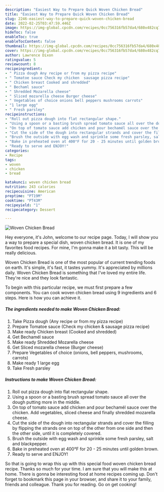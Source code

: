 ```yaml
---
description: "Easiest Way to Prepare Quick Woven Chicken Bread"
title: "Easiest Way to Prepare Quick Woven Chicken Bread"
slug: 2246-easiest-way-to-prepare-quick-woven-chicken-bread
date: 2022-02-25T03:47:59.446Z
image: https://img-global.cpcdn.com/recipes/0cc756316fb57da4/680x482cq70/woven-chicken-bread-recipe-main-photo.jpg
hideToc: false
enableToc: true
enableTocContent: false
thumbnail: https://img-global.cpcdn.com/recipes/0cc756316fb57da4/680x482cq70/woven-chicken-bread-recipe-main-photo.jpg
cover: https://img-global.cpcdn.com/recipes/0cc756316fb57da4/680x482cq70/woven-chicken-bread-recipe-main-photo.jpg
author: Lawrence Dixon
ratingvalue: 5
reviewcount: 8
recipeingredient:
- " Pizza dough Any recipe or from my pizza recipe"
- " Tomatoe sauce Check my chicken  sausage pizza recipe"
- " Chicken breast Cooked and shredded"
- " Bechaml sauce"
- " Shredded Mozarella cheese"
- " Sliced mozarella cheese Burger cheese"
- " Vegetables of choice onions bell peppers mushrooms carrots"
- "1 large egg"
- " Fresh parsley"
recipeinstructions:
- "Roll out pizza dough into flat rectangular shape."
- "Using a spoon or a basting brush spread tomato sauce all over the dough putting more in the middle."
- "On top of tomato sauce add chicken and pour bechamél sauce over the chicken. Add vegetables, sliced cheese and finally shredded mozarella cheese."
- "Cut the side of the dough into rectangular strands and cover the filling by flipping the strands one on top of the other from one side and then the other side, until it is completely covered."
- "Brush the outside with egg wash and sprinkle some fresh parsley, salt and blackpepper."
- "Bake in preheated oven at 400°F for 20 - 25 minutes until golden brown."
- "Ready to serve and ENJOY!"
categories:
- Recipe
tags:
- woven
- chicken
- bread

katakunci: woven chicken bread 
nutrition: 243 calories
recipecuisine: American
preptime: "PT19M"
cooktime: "PT43M"
recipeyield: "1"
recipecategory: Dessert

---
```



![Woven Chicken Bread](https://img-global.cpcdn.com/recipes/0cc756316fb57da4/680x482cq70/woven-chicken-bread-recipe-main-photo.jpg)

Hey everyone, it's John, welcome to our recipe page. Today, I will show you a way to prepare a special dish, woven chicken bread. It is one of my favorites food recipes. For mine, I'm gonna make it a bit tasty. This will be really delicious.



Woven Chicken Bread is one of the most popular of current trending foods on earth. It's simple, it's fast, it tastes yummy. It's appreciated by millions daily. Woven Chicken Bread is something that I've loved my entire life. They're nice and they look fantastic.


To begin with this particular recipe, we must first prepare a few components. You can cook woven chicken bread using 9 ingredients and 6 steps. Here is how you can achieve it.

<!--inarticleads1-->

##### The ingredients needed to make Woven Chicken Bread:

1. Take  Pizza dough (Any recipe or from my pizza recipe)
1. Prepare  Tomatoe sauce (Check my chicken &amp; sausage pizza recipe)
1. Make ready  Chicken breast (Cooked and shredded)
1. Get  Bechamél sauce
1. Make ready  Shredded Mozarella cheese
1. Get  Sliced mozarella cheese (Burger cheese)
1. Prepare  Vegetables of choice (onions, bell peppers, mushrooms, carrots)
1. Make ready 1 large egg
1. Take  Fresh parsley




<!--inarticleads2-->

##### Instructions to make Woven Chicken Bread:

1. Roll out pizza dough into flat rectangular shape.
1. Using a spoon or a basting brush spread tomato sauce all over the dough putting more in the middle.
1. On top of tomato sauce add chicken and pour bechamél sauce over the chicken. Add vegetables, sliced cheese and finally shredded mozarella cheese.
1. Cut the side of the dough into rectangular strands and cover the filling by flipping the strands one on top of the other from one side and then the other side, until it is completely covered.
1. Brush the outside with egg wash and sprinkle some fresh parsley, salt and blackpepper.
1. Bake in preheated oven at 400°F for 20 - 25 minutes until golden brown.
1. Ready to serve and ENJOY!



So that is going to wrap this up with this special food woven chicken bread recipe. Thanks so much for your time. I am sure that you will make this at home. There is gonna be interesting food at home recipes coming up. Don't forget to bookmark this page in your browser, and share it to your family, friends and colleague. Thank you for reading. Go on get cooking!
